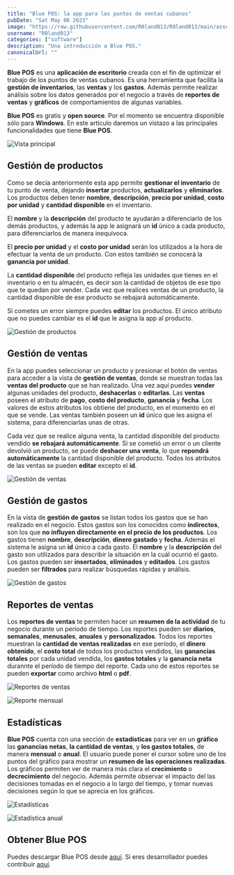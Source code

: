 ```yaml
---
title: "Blue POS: la app para los puntos de ventas cubanos"
pubDate: "Sat May 06 2023"
image: "https://raw.githubusercontent.com/R0land013/R0land013/main/assets/articles/cucoders/blue_pos_announcement/bluepos_article.png"
username: "R0land013"
categories: ["software"]
description: "Una introducción a Blue POS."
canonicalUrl: ""
---
```

**Blue POS** es una **aplicación de escritorio** creada con el fin de optimizar el trabajo de los puntos de ventas cubanos. Es una herramienta que facilita la **gestión de inventarios**, las **ventas** y los **gastos**. Además permite realizar análisis sobre los datos generados por el negocio a través de **reportes de ventas** y **gráficos** de comportamientos de algunas variables.

**Blue POS** es gratis y **open source**. Por el momento se encuentra disponible sólo para **Windows**. En este artículo daremos un vistazo a las principales funcionalidades que tiene **Blue POS**.

![Vista principal](https://raw.githubusercontent.com/R0land013/R0land013/main/assets/articles/cucoders/blue_pos_announcement/main_view.png)

## Gestión de productos

Como se decía anteriormente esta app permite **gestionar el inventario** de tu punto de venta, dejando **insertar** productos, **actualizarlos** y **eliminarlos**. Los productos deben tener **nombre**, **descripción**, **precio por unidad**, **costo por unidad** y **cantidad disponible** en el inventario.

El **nombre** y la **descripción** del producto te ayudarán a diferenciarlo de los demás productos, y además la app le asignará un **id** único a cada producto, para diferenciarlos de manera inequívoca.

El **precio por unidad** y el **costo por unidad** serán los utilizados a la hora de efectuar la venta de un producto. Con estos también se conocerá la **ganancia por unidad**.

La **cantidad disponible** del producto refleja las unidades que tienes en el inventario o en tu almacén, es decir son la cantidad de objetos de ese tipo que te quedan por vender. Cada vez que realices ventas de un producto, la cantidad disponible de ese producto se rebajará automáticamente.

Si cometes un error siempre puedes **editar** los productos. El único atributo que no puedes cambiar es el **id** que le asigna la app al producto.

![Gestión de productos](https://raw.githubusercontent.com/R0land013/R0land013/main/assets/articles/cucoders/blue_pos_announcement/creating_product.png)

## Gestión de ventas

En la app puedes seleccionar un producto y presionar el botón de ventas para acceder a la vista de **gestión de ventas**, donde se muestran todas las **ventas del producto** que se han realizado. Una vez aquí puedes **vender** algunas unidades del producto, **deshacerlas** o **editarlas**. Las **ventas** poseen el atributo de **pago**, **costo del producto**, **ganancia** y **fecha**. Los valores de estos atributos los obtiene del producto, en el momento en el que se vende. Las ventas también poseen un **id** único que les asigna el sistema, para diferenciarlas unas de otras.

Cada vez que se realice alguna venta, la cantidad disponible del producto vendido **se rebajará automáticamente**. Si se cometió un error o un cliente devolvió un producto, se puede **deshacer una venta**, lo que **repondrá automáticamente** la cantidad disponible del producto. Todos los atributos de las ventas se pueden **editar** excepto el **id**.

![Gestión de ventas](https://raw.githubusercontent.com/R0land013/R0land013/main/assets/articles/cucoders/blue_pos_announcement/sales.png)

## Gestión de gastos

En la vista de **gestión de gastos** se listan todos los gastos que se han realizado en el negocio. Estos gastos son los conocidos como **indirectos**, son los que **no influyen directamente en el precio de los productos**. Los gastos tienen **nombre**, **descripción**, **dinero gastado** y **fecha**. Además el sistema le asigna un **id** único a cada gasto. El **nombre** y la **descripción** del gasto son utilizados para describir la situación en la cuál ocurrió el gasto. Los gastos pueden ser **insertados**, **eliminados** y **editados**. Los gastos pueden ser **filtrados** para realizar búsquedas rápidas y análisis.

![Gestión de gastos](https://raw.githubusercontent.com/R0land013/R0land013/main/assets/articles/cucoders/blue_pos_announcement/expense_list.png)

## Reportes de ventas

Los **reportes de ventas** te permiten hacer un **resumen de la actividad** de tu negocio durante un período de tiempo. Los reportes pueden ser **diarios**, **semanales**, **menusales**, **anuales** y **personalizados**. Todos los reportes muestran la **cantidad de ventas realizadas** en ese período, el **dinero obtenido**, el **costo total** de todos los productos vendidos, las **ganancias totales** por cada unidad vendida, los **gastos totales** y la **ganancia neta** durannte el período de tiempo del reporte. Cada uno de estos reportes se pueden **exportar** como archivo **html** o **pdf**.

![Reportes de ventas](https://raw.githubusercontent.com/R0land013/R0land013/main/assets/articles/cucoders/blue_pos_announcement/report_view.png)

![Reporte mensual](https://raw.githubusercontent.com/R0land013/R0land013/main/assets/articles/cucoders/blue_pos_announcement/month_report.png)

## Estadísticas

**Blue POS** cuenta con una sección de **estadísticas** para ver en un **gráfico** las **ganancias netas**, **la cantidad de ventas**, y **los gastos totales**, de manera **mensual** o **anual**. El usuario puede poner el cursor sobre uno de los puntos del gráfico para mostrar un **resumen de las operaciones realizadas**. Los gráficos permiten ver de manera más clara el **crecimiento** o **decrecimiento** del negocio. Además permite observar el impacto del las decisiones tomadas en el negocio a lo largo del tiempo, y tomar nuevas decisiones según lo que se aprecia en los gráficos.

![Estadísticas](https://raw.githubusercontent.com/R0land013/R0land013/main/assets/articles/cucoders/blue_pos_announcement/statistics_view.png)

![Estadística anual](https://raw.githubusercontent.com/R0land013/R0land013/main/assets/articles/cucoders/blue_pos_announcement/year_statistics.png)

## Obtener Blue POS

Puedes descargar Blue POS desde [aquí](https://github.com/R0land013/blue-pos/releases/download/v1.0.0/Blue.POS.v1.0.0.exe). Si eres desarrollador puedes contribuir [aquí](https://github.com/R0land013/blue-pos).

